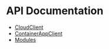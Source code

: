 # API Documentation

- [CloudClient](./cloudclientapi.md)
- [ContainerAppClient](./containerappapi.md)
- [Modules](./modulesapi.md)